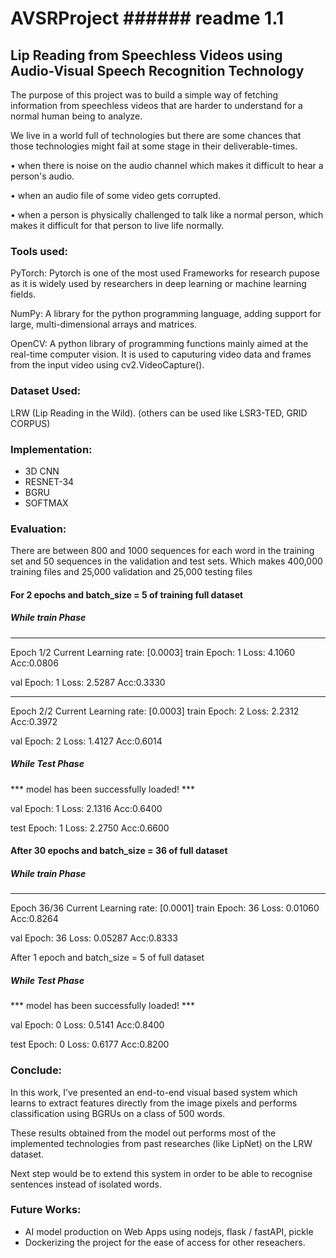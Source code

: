 # AVSRProject ###### readme 1.1

## Lip Reading from Speechless Videos using Audio-Visual Speech Recognition Technology

The purpose of this project was to build a simple way of fetching information from speechless videos that are harder to understand for a normal human being to analyze.

We live in a world full of technologies but there are some chances that those technologies might fail at some stage in their deliverable-times.

• when there is noise on the audio channel which makes it difficult to hear a person's 	audio.

• when an audio file of some video gets corrupted.

• when a person is physically challenged to talk like a normal person, which makes it difficult for that person to live life normally.

### Tools used:

PyTorch:
Pytorch is one of the most used Frameworks for research pupose as it is widely used by researchers in deep learning or machine learning fields.

NumPy:
A library for the python programming language, adding support for large, multi-dimensional arrays and matrices.

OpenCV:
A python library of programming functions mainly aimed at the real-time computer vision. It is used to caputuring video data and frames from the  input video using cv2.VideoCapture().


### Dataset Used:
LRW (Lip Reading in the Wild). (others can be used like LSR3-TED, GRID CORPUS)



### Implementation:
- 3D CNN
- RESNET-34
- BGRU
- SOFTMAX


### Evaluation:

There are between 800 and 1000 sequences for each word in the training set and 50 sequences in the validation and test sets.
Which makes 400,000 training files and 25,000 validation and 25,000 testing files



#### For 2 epochs and batch_size = 5 of training full dataset

##### While train Phase
----------
Epoch 1/2
Current Learning rate: [0.0003]
train Epoch:	 1	Loss: 4.1060	Acc:0.0806

val Epoch:	 1	Loss: 2.5287	Acc:0.3330

----------
Epoch 2/2
Current Learning rate: [0.0003]
train Epoch:	 2	Loss: 2.2312	Acc:0.3972

val Epoch:	 2	Loss: 1.4127	Acc:0.6014


##### While Test Phase

*** model has been successfully loaded! ***

val Epoch:	 1	Loss: 2.1316	Acc:0.6400

test Epoch:	 1	Loss: 2.2750    Acc:0.6600




#### After 30 epochs and batch_size = 36 of full dataset

##### While train Phase
----------
Epoch 36/36
Current Learning rate: [0.0001]
train Epoch:	 36	Loss: 0.01060	Acc:0.8264

val Epoch:	 36	Loss: 0.05287	Acc:0.8333


After 1 epoch and batch_size = 5 of full dataset

##### While Test Phase

*** model has been successfully loaded! ***

val Epoch:	 0	Loss: 0.5141	Acc:0.8400

test Epoch:	 0	Loss: 0.6177	Acc:0.8200



### Conclude:
In this work, I’ve presented an end-to-end visual based system which learns to extract features directly from the image pixels and performs classification using BGRUs on a class of 500 words. 

These results obtained from the model out performs most of the implemented technologies from past researches (like LipNet) on the LRW dataset. 

Next step would be to extend this system in order to be able to recognise sentences instead of isolated words. 



### Future Works:
- AI model production on Web Apps using nodejs, flask / fastAPI, pickle
- Dockerizing the project for the ease of access for other reseachers.